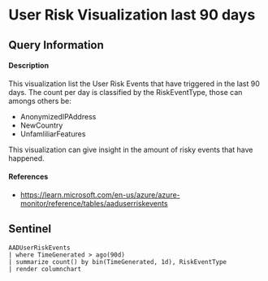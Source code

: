 # User Risk Visualization last 90 days

## Query Information

#### Description
This visualization list the User Risk Events that have triggered in the last 90 days. The count per day is classified by the RiskEventType, those can amongs others be:
- AnonymizedIPAddress
- NewCountry
- UnfamliliarFeatures

This visualization can give insight in the amount of risky events that have happened. 

#### References
- https://learn.microsoft.com/en-us/azure/azure-monitor/reference/tables/aaduserriskevents

## Sentinel
```KQL
AADUserRiskEvents
| where TimeGenerated > ago(90d)
| summarize count() by bin(TimeGenerated, 1d), RiskEventType
| render columnchart
```
